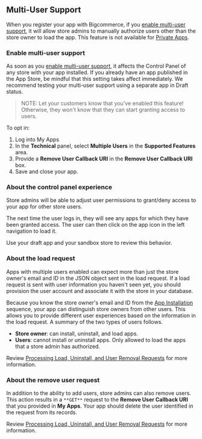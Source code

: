 ## <span class="jumptarget"> <a name="multi_intro"></a> Multi-User Support </span>

When you register your app with Bigcommerce, if you [enable multi-user support](/api#multiuser), it will allow store admins to manually authorize users other than the store owner to load the app. This feature is not available for [Private Apps](/api#basic-auth).

### <span class="jumptarget"> Enable multi-user support</span>

As soon as you [enable multi-user support](/api#multiuser), it affects the Control Panel of any store with your app installed. If you already have an app published in the App Store, be mindful that this setting takes affect immediately. We recommend testing your multi-user support using a separate app in Draft status.

>NOTE: Let your customers know that you've enabled this feature! Otherwise, they won't know that they can start granting access to users.

To opt in:

1.  Log into My Apps
2.  In the **Technical** panel, select **Multiple Users** in the **Supported Features** area.
3.  Provide a **Remove User Callback URI** in the **Remove User Callback URI** box.
4.  Save and close your app.

### <span class="jumptarget"> About the control panel experience</span> 

Store admins will be able to adjust user permissions to grant/deny access to your app for other store users.

The next time the user logs in, they will see any apps for which they have been granted access. The user can then click on the app icon in the left navigation to load it.

Use your draft app and your sandbox store to review this behavior.

### <span class="jumptarget"> About the load request</span>

Apps with multiple users enabled can expect more than just the store owner's email and ID in the JSON object sent in the load request. If a load request is sent with user information you haven't seen yet, you should provision the user account and associate it with the store in your database.

Because you know the store owner's email and ID from the [App Installation](/api#callback) sequence, your app can distinguish store owners from other users. This allows you to provide different user experiences based on the information in the load request. A summary of the two types of users follows.

*   **Store owner**: can install, uninstall, and load apps.
*   **Users**: cannot install or uninstall apps. Only allowed to load the apps that a store admin has authorized.

Review [Processing Load, Uninstall, and User Removal Requests](/api#load) for more information.

### <span class="jumptarget"> About the remove user request </span>

In addition to the ability to add users, store admins can also remove users. This action results in a `**GET**` request to the **Remove User Callback URI** that you provided in **My Apps**. Your app should delete the user identified in the request from its records.

Review [Processing Load, Uninstall, and User Removal Requests](/api#load) for more information.
